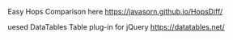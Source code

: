 Easy Hops Comparison here https://javasorn.github.io/HopsDiff/

uesed DataTables Table plug-in for jQuery https://datatables.net/
